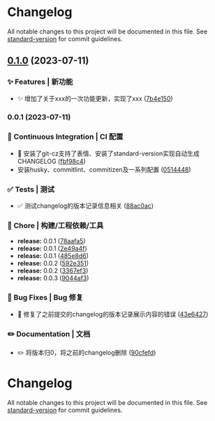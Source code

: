 # Changelog

All notable changes to this project will be documented in this file. See [standard-version](https://github.com/conventional-changelog/standard-version) for commit guidelines.

## [0.1.0](https://github.com/airLatus/Vite-Electron/compare/v0.0.1...v0.1.0) (2023-07-11)


### ✨ Features | 新功能

* ✨ 增加了关于xxx的一次功能更新，实现了xxx ([7b4e150](https://github.com/airLatus/Vite-Electron/commit/7b4e150485bc5d833f85456b523b1670c2ff2c18))

### 0.0.1 (2023-07-11)


### 👷 Continuous Integration | CI 配置

* 👷 安装了git-cz支持了表情、安装了standard-version实现自动生成CHANGELOG ([fbf98c4](https://github.com/airLatus/Vite-Electron/commit/fbf98c4f158d4a47632afb89882c5df6ea1eb7d0))
* 安装husky、commitlint、commitizen及一系列配置 ([0514448](https://github.com/airLatus/Vite-Electron/commit/0514448f214823c774c610a200bb985db450f254))


### ✅ Tests | 测试

* ✅ 测试changelog的版本记录信息相关 ([88ac0ac](https://github.com/airLatus/Vite-Electron/commit/88ac0aca254bd37a1a92f1a33c0f553e3ef4891d))


### 🚀 Chore | 构建/工程依赖/工具

* **release:** 0.0.1 ([78aafa5](https://github.com/airLatus/Vite-Electron/commit/78aafa51c3decf838513c4436ac6c95d79af37a2))
* **release:** 0.0.1 ([2e49a4f](https://github.com/airLatus/Vite-Electron/commit/2e49a4fe6fcfc9a298ea82a9e4ef7e61b3ba2cde))
* **release:** 0.0.1 ([485e8d6](https://github.com/airLatus/Vite-Electron/commit/485e8d6e60d591181db1fc621a27d1706f859a19))
* **release:** 0.0.2 ([592e351](https://github.com/airLatus/Vite-Electron/commit/592e351784e3bfd82705fddeee6c88b898f99704))
* **release:** 0.0.2 ([3367ef3](https://github.com/airLatus/Vite-Electron/commit/3367ef3aab19526dcd3e7cc5647ec4c59a3564f3))
* **release:** 0.0.3 ([9044af3](https://github.com/airLatus/Vite-Electron/commit/9044af3275ded6f4b4b7b43b18cf13c88e3726e5))


### 🐛 Bug Fixes | Bug 修复

* 🐛 修复了之前提交的changelog的版本记录展示内容的错误 ([43e6427](https://github.com/airLatus/Vite-Electron/commit/43e6427b2cd29ab61d0e3bc3ef2eaca504944506))


### ✏️ Documentation | 文档

* ✏️  将版本归0，将之前的changelog删除 ([90cfefd](https://github.com/airLatus/Vite-Electron/commit/90cfefd954def910b5ff4297344c07fee43931db))

# Changelog

All notable changes to this project will be documented in this file. See [standard-version](https://github.com/conventional-changelog/standard-version) for commit guidelines.
